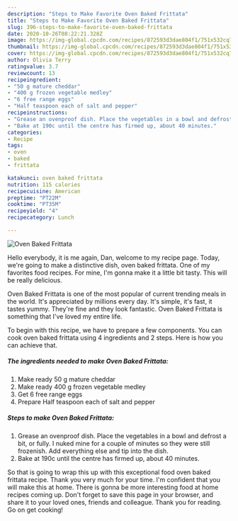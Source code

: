 ```yaml
---
description: "Steps to Make Favorite Oven Baked Frittata"
title: "Steps to Make Favorite Oven Baked Frittata"
slug: 396-steps-to-make-favorite-oven-baked-frittata
date: 2020-10-26T08:22:21.328Z
image: https://img-global.cpcdn.com/recipes/872593d3dae804f1/751x532cq70/oven-baked-frittata-recipe-main-photo.jpg
thumbnail: https://img-global.cpcdn.com/recipes/872593d3dae804f1/751x532cq70/oven-baked-frittata-recipe-main-photo.jpg
cover: https://img-global.cpcdn.com/recipes/872593d3dae804f1/751x532cq70/oven-baked-frittata-recipe-main-photo.jpg
author: Olivia Terry
ratingvalue: 3.7
reviewcount: 13
recipeingredient:
- "50 g mature cheddar"
- "400 g frozen vegetable medley"
- "6 free range eggs"
- "Half teaspoon each of salt and pepper"
recipeinstructions:
- "Grease an ovenproof dish. Place the vegetables in a bowl and defrost a bit, or fully. I nuked mine for a couple of minutes so they were still frozenish. Add everything else and tip into the dish."
- "Bake at 190c until the centre has firmed up, about 40 minutes."
categories:
- Recipe
tags:
- oven
- baked
- frittata

katakunci: oven baked frittata 
nutrition: 115 calories
recipecuisine: American
preptime: "PT22M"
cooktime: "PT35M"
recipeyield: "4"
recipecategory: Lunch

---
```



![Oven Baked Frittata](https://img-global.cpcdn.com/recipes/872593d3dae804f1/751x532cq70/oven-baked-frittata-recipe-main-photo.jpg)

Hello everybody, it is me again, Dan, welcome to my recipe page. Today, we're going to make a distinctive dish, oven baked frittata. One of my favorites food recipes. For mine, I'm gonna make it a little bit tasty. This will be really delicious.



Oven Baked Frittata is one of the most popular of current trending meals in the world. It's appreciated by millions every day. It's simple, it's fast, it tastes yummy. They're fine and they look fantastic. Oven Baked Frittata is something that I've loved my entire life.


To begin with this recipe, we have to prepare a few components. You can cook oven baked frittata using 4 ingredients and 2 steps. Here is how you can achieve that.

<!--inarticleads1-->

##### The ingredients needed to make Oven Baked Frittata:

1. Make ready 50 g mature cheddar
1. Make ready 400 g frozen vegetable medley
1. Get 6 free range eggs
1. Prepare Half teaspoon each of salt and pepper




<!--inarticleads2-->

##### Steps to make Oven Baked Frittata:

1. Grease an ovenproof dish. Place the vegetables in a bowl and defrost a bit, or fully. I nuked mine for a couple of minutes so they were still frozenish. Add everything else and tip into the dish.
1. Bake at 190c until the centre has firmed up, about 40 minutes.




So that is going to wrap this up with this exceptional food oven baked frittata recipe. Thank you very much for your time. I'm confident that you will make this at home. There is gonna be more interesting food at home recipes coming up. Don't forget to save this page in your browser, and share it to your loved ones, friends and colleague. Thank you for reading. Go on get cooking!
